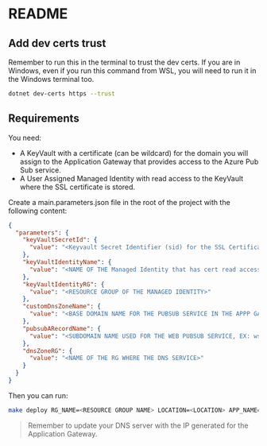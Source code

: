 # README

## Add dev certs trust

Remember to run this in the terminal to trust the dev certs. If you are in Windows, even if you run this command from WSL, you will need to run it in the Windows terminal too.

```bash
dotnet dev-certs https --trust
```

## Requirements

You need: 

* A KeyVault with a certificate (can be wildcard) for the domain you will assign to the Application Gateway that provides access to the Azure Pub Sub service.
* A User Assigned Managed Identity with read access to the KeyVault where the SSL certificate is stored.

Create a main.parameters.json file in the root of the project with the following content:

```json
{
  "parameters": {
    "keyVaultSecretId": {
      "value": "<Keyvault Secret Identifier (sid) for the SSL Certificate, you can omit the version number to get always the latest one>"
    },
    "keyVaultIdentityName": {
      "value": "<NAME OF THE Managed Identity that has cert read access rights in the KeyVault>"
    },
    "keyVaultIdentityRG": {
      "value": "<RESOURCE GROUP OF THE MANAGED IDENTITY>"
    },
    "customDnsZoneName": {
      "value": "<BASE DOMAIN NAME FOR THE PUBSUB SERVICE IN THE APPP GATEWAY, EX: mydomain.com>"      
    },
    "pubsubARecordName": {
      "value": "<SUBDOMAIN NAME USED FOR THE WEB PUBSUB SERVICE, EX: wss (for wss.mydomain.com)>"
    },
    "dnsZoneRG": {
      "value": "<NAME OF THE RG WHERE THE DNS SERVICE>"
    }
  }
}
```

Then you can run:

```bash
make deploy RG_NAME=<RESOURCE GROUP NAME> LOCATION=<LOCATION> APP_NAME=<APP NAME>
```

> Remember to update your DNS server with the IP generated for the Application Gateway.